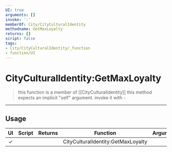 ```yaml
---
UI: true
arguments: []
invoke: ':'
memberOf: City/CityCulturalIdentity
methodname: GetMaxLoyalty
returns: []
script: false
tags:
- City/CityCulturalIdentity/_function
- function/UI
---
```

# CityCulturalIdentity:GetMaxLoyalty
> this function is a member of [[CityCulturalIdentity]]
> this method expects an implicit "self" argument. invoke it with `:`
-----
## Usage
|  UI | Script | Returns | Function | Arguments |
|:---:|:------:|-------:|:--------:|:---------|
|✓| ||CityCulturalIdentity:GetMaxLoyalty||
